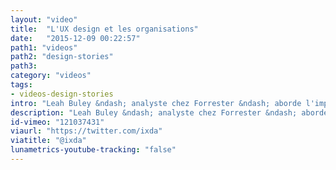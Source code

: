 ```yaml
---
layout: "video"
title:  "L'UX design et les organisations"
date:   "2015-12-09 00:22:57"
path1: "videos"
path2: "design-stories"
path3:
category: "videos"
tags:
- videos-design-stories
intro: "Leah Buley &ndash; analyste chez Forrester &ndash; aborde l'impact de l'UX design dans les organisations. Le design d'expériences a un impact profond sur les revenus, les habitudes et la répartition du pouvoir au sein d'une organisation. L'UX design ne modèlise pas uniquement l'expérience client, il engendre de profondes mutations dans la culture et les ressources humaines sur l'ensemble de la chaîne d'expérience. Vous me direz sans doute que ce n'est pas nouveau, j'en conviens. Néanmoins, grâce au travail de recherche de Leah, cette tendance se trouve légendée avec quelques chiffres intéressants."
description: "Leah Buley &ndash; analyste chez Forrester &ndash; aborde l'impact de l'UX design dans les organisations."
id-vimeo: "121037431"
viaurl: "https://twitter.com/ixda"
viatitle: "@ixda"
lunametrics-youtube-tracking: "false"
---
```

